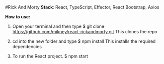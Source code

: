 #Rick And Morty
**Stack**: React, TypeScript, Effector, React Bootstrap, Axios

**How to use:**
1. Open your terminal and then type
$ git clone https://github.com/mikney/react-rickandmorty.git
This clones the repo

2. cd into the new folder and type
$ npm install
This installs the required dependencies

3. To run the React project.
$ npm start
